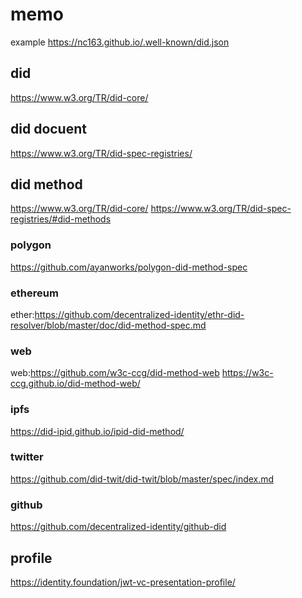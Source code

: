 # memo
example https://nc163.github.io/.well-known/did.json

## did
https://www.w3.org/TR/did-core/

## did docuent
https://www.w3.org/TR/did-spec-registries/

## did method
https://www.w3.org/TR/did-core/
https://www.w3.org/TR/did-spec-registries/#did-methods

### polygon
https://github.com/ayanworks/polygon-did-method-spec

### ethereum
ether:https://github.com/decentralized-identity/ethr-did-resolver/blob/master/doc/did-method-spec.md

### web
web:https://github.com/w3c-ccg/did-method-web
https://w3c-ccg.github.io/did-method-web/

### ipfs
https://did-ipid.github.io/ipid-did-method/

### twitter
https://github.com/did-twit/did-twit/blob/master/spec/index.md

### github
https://github.com/decentralized-identity/github-did


## profile
https://identity.foundation/jwt-vc-presentation-profile/
